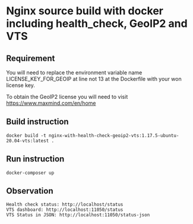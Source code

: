 # Nginx source build with docker including health_check, GeoIP2 and VTS

## Requirement

You will need to replace the environment variable name LICENSE_KEY_FOR_GEOIP at line not 13 at the Dockerfile with your won license key.

To obtain the GeoIP2 license you will need to visit <https://www.maxmind.com/en/home>

## Build instruction

`docker build -t nginx-with-health-check-geoip2-vts:1.17.5-ubuntu-20.04-vts:latest .`

## Run instruction

`docker-composer up`

## Observation

```
Health check status: http://localhost/status
VTS dashboard: http://localhost:11050/status
VTS Status in JSON: http://localhost:11050/status-json
```
